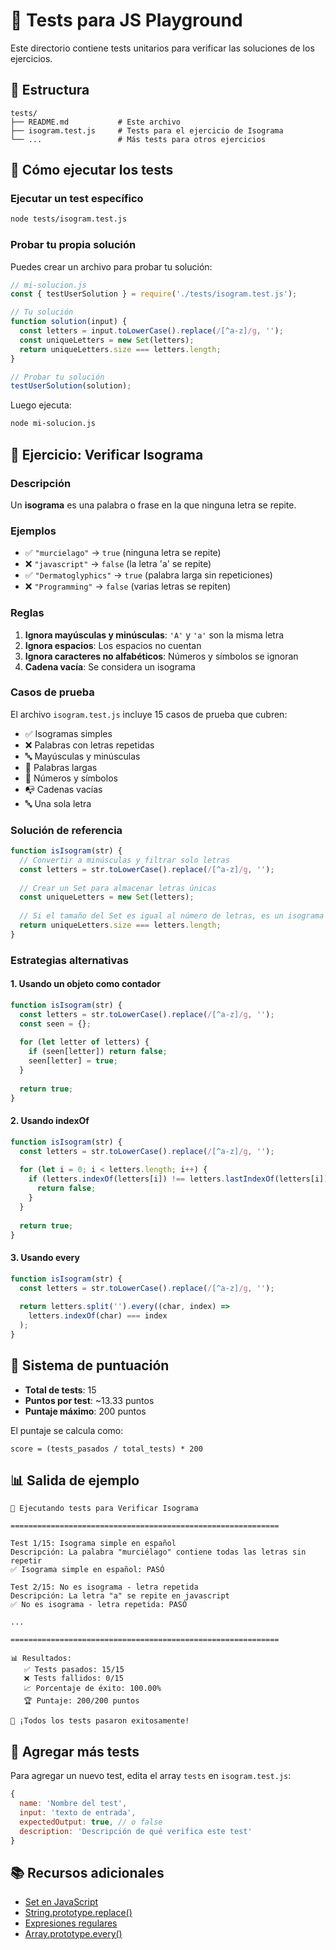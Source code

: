 # 🧪 Tests para JS Playground

Este directorio contiene tests unitarios para verificar las soluciones de los ejercicios.

## 📁 Estructura

```
tests/
├── README.md           # Este archivo
├── isogram.test.js     # Tests para el ejercicio de Isograma
└── ...                 # Más tests para otros ejercicios
```

## 🚀 Cómo ejecutar los tests

### Ejecutar un test específico

```bash
node tests/isogram.test.js
```

### Probar tu propia solución

Puedes crear un archivo para probar tu solución:

```javascript
// mi-solucion.js
const { testUserSolution } = require('./tests/isogram.test.js');

// Tu solución
function solution(input) {
  const letters = input.toLowerCase().replace(/[^a-z]/g, '');
  const uniqueLetters = new Set(letters);
  return uniqueLetters.size === letters.length;
}

// Probar tu solución
testUserSolution(solution);
```

Luego ejecuta:

```bash
node mi-solucion.js
```

## 📝 Ejercicio: Verificar Isograma

### Descripción

Un **isograma** es una palabra o frase en la que ninguna letra se repite.

### Ejemplos

- ✅ `"murcielago"` → `true` (ninguna letra se repite)
- ❌ `"javascript"` → `false` (la letra 'a' se repite)
- ✅ `"Dermatoglyphics"` → `true` (palabra larga sin repeticiones)
- ❌ `"Programming"` → `false` (varias letras se repiten)

### Reglas

1. **Ignora mayúsculas y minúsculas**: `'A'` y `'a'` son la misma letra
2. **Ignora espacios**: Los espacios no cuentan
3. **Ignora caracteres no alfabéticos**: Números y símbolos se ignoran
4. **Cadena vacía**: Se considera un isograma

### Casos de prueba

El archivo `isogram.test.js` incluye 15 casos de prueba que cubren:

- ✅ Isogramas simples
- ❌ Palabras con letras repetidas
- 🔤 Mayúsculas y minúsculas
- 📏 Palabras largas
- 🔢 Números y símbolos
- 📭 Cadenas vacías
- 🔤 Una sola letra

### Solución de referencia

```javascript
function isIsogram(str) {
  // Convertir a minúsculas y filtrar solo letras
  const letters = str.toLowerCase().replace(/[^a-z]/g, '');
  
  // Crear un Set para almacenar letras únicas
  const uniqueLetters = new Set(letters);
  
  // Si el tamaño del Set es igual al número de letras, es un isograma
  return uniqueLetters.size === letters.length;
}
```

### Estrategias alternativas

#### 1. Usando un objeto como contador

```javascript
function isIsogram(str) {
  const letters = str.toLowerCase().replace(/[^a-z]/g, '');
  const seen = {};
  
  for (let letter of letters) {
    if (seen[letter]) return false;
    seen[letter] = true;
  }
  
  return true;
}
```

#### 2. Usando indexOf

```javascript
function isIsogram(str) {
  const letters = str.toLowerCase().replace(/[^a-z]/g, '');
  
  for (let i = 0; i < letters.length; i++) {
    if (letters.indexOf(letters[i]) !== letters.lastIndexOf(letters[i])) {
      return false;
    }
  }
  
  return true;
}
```

#### 3. Usando every

```javascript
function isIsogram(str) {
  const letters = str.toLowerCase().replace(/[^a-z]/g, '');
  
  return letters.split('').every((char, index) => 
    letters.indexOf(char) === index
  );
}
```

## 🎯 Sistema de puntuación

- **Total de tests**: 15
- **Puntos por test**: ~13.33 puntos
- **Puntaje máximo**: 200 puntos

El puntaje se calcula como:
```
score = (tests_pasados / total_tests) * 200
```

## 📊 Salida de ejemplo

```
🧪 Ejecutando tests para Verificar Isograma

============================================================

Test 1/15: Isograma simple en español
Descripción: La palabra "murciélago" contiene todas las letras sin repetir
✅ Isograma simple en español: PASÓ

Test 2/15: No es isograma - letra repetida
Descripción: La letra "a" se repite en javascript
✅ No es isograma - letra repetida: PASÓ

...

============================================================

📊 Resultados:
   ✅ Tests pasados: 15/15
   ❌ Tests fallidos: 0/15
   📈 Porcentaje de éxito: 100.00%
   🏆 Puntaje: 200/200 puntos

🎉 ¡Todos los tests pasaron exitosamente!
```

## 🔧 Agregar más tests

Para agregar un nuevo test, edita el array `tests` en `isogram.test.js`:

```javascript
{
  name: 'Nombre del test',
  input: 'texto de entrada',
  expectedOutput: true, // o false
  description: 'Descripción de qué verifica este test'
}
```

## 📚 Recursos adicionales

- [Set en JavaScript](https://developer.mozilla.org/es/docs/Web/JavaScript/Reference/Global_Objects/Set)
- [String.prototype.replace()](https://developer.mozilla.org/es/docs/Web/JavaScript/Reference/Global_Objects/String/replace)
- [Expresiones regulares](https://developer.mozilla.org/es/docs/Web/JavaScript/Guide/Regular_Expressions)
- [Array.prototype.every()](https://developer.mozilla.org/es/docs/Web/JavaScript/Reference/Global_Objects/Array/every)
